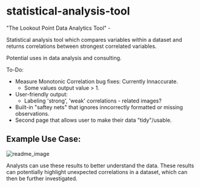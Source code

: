 # statistical-analysis-tool
"The Lookout Point Data Analytics Tool" -

Statistical analysis tool which compares variables within a dataset and returns correlations between strongest correlated variables.

Potential uses in data analysis and consulting.

To-Do:
- Measure Monotonic Correlation bug fixes: Currently Innaccurate.
    - Some values output value > 1.
- User-friendly output:
    - Labeling 'strong', 'weak' correlations - related images?
- Built-in "saftey nets" that ignores inncorrectly formatted or missing observations.
- Second page that allows user to make their data "tidy"/usable.

## Example Use Case:

![readme_image](https://user-images.githubusercontent.com/95884348/188979521-3bcfe980-1c45-4bc8-a8ae-82766c2b4097.jpg)

Analysts can use these results to better understand the data.
These results can potentially highlight unexpected correlations in a dataset, which can then be further investigated. 
